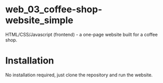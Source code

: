 # web_03_coffee-shop-website_simple
HTML/CSS/Javascript (frontend) - a one-page website built for a coffee shop.

# Installation
No installation required, just clone the repository and run the website.
